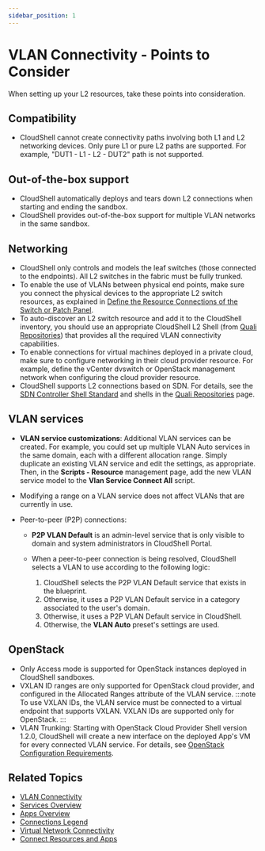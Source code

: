 ```yaml
---
sidebar_position: 1
---
```


# VLAN Connectivity - Points to Consider

When setting up your L2 resources, take these points into consideration.

## Compatibility

- CloudShell cannot create connectivity paths involving both L1 and L2 networking devices. Only pure L1 or pure L2 paths are supported. For example, "DUT1 - L1 - L2 - DUT2" path is not supported.
    

## Out-of-the-box support

- CloudShell automatically deploys and tears down L2 connections when starting and ending the sandbox.
- CloudShell provides out-of-the-box support for multiple VLAN networks in the same sandbox.

## Networking

- CloudShell only controls and models the leaf switches (those connected to the endpoints). All L2 switches in the fabric must be fully trunked.
- To enable the use of VLANs between physical end points, make sure you connect the physical devices to the appropriate L2 switch resources, as explained in [Define the Resource Connections of the Switch or Patch Panel](https://help.quali.com/Online%20Help/0.0/Portal/Content/Admn/Cnct-Ctrl-Rsc-Cncts.htm).
- To auto-discover an L2 switch resource and add it to the CloudShell inventory, you should use an appropriate CloudShell L2 Shell (from [Quali Repositories](https://github.com/orgs/QualiSystems/repositories)) that provides all the required VLAN connectivity capabilities.
- To enable connections for virtual machines deployed in a private cloud, make sure to configure networking in their cloud provider resource. For example, define the vCenter dvswitch or OpenStack management network when configuring the cloud provider resource.
- CloudShell supports L2 connections based on SDN. For details, see the [SDN Controller Shell Standard](https://github.com/QualiSystems/cloudshell-standards/blob/master/Documentation/SDN_controller_standard.md) and shells in the [Quali Repositories](https://github.com/orgs/QualiSystems/discussions/categories/integrations) page.

## VLAN services

- **VLAN service customizations**: Additional VLAN services can be created. For example, you could set up multiple VLAN Auto services in the same domain, each with a different allocation range. Simply duplicate an existing VLAN service and edit the settings, as appropriate. Then, in the **Scripts - Resource** management page, add the new VLAN service model to the **Vlan Service Connect All** script.
- Modifying a range on a VLAN service does not affect VLANs that are currently in use.
- Peer-to-peer (P2P) connections:
    
    - **P2P VLAN Default** is an admin-level service that is only visible to domain and system administrators in CloudShell Portal.
    - When a peer-to-peer connection is being resolved, CloudShell selects a VLAN to use according to the following logic:
        
        1. CloudShell selects the P2P VLAN Default service that exists in the blueprint.
        2. Otherwise, it uses a P2P VLAN Default service in a category associated to the user's domain.
        3. Otherwise, it uses a P2P VLAN Default service in CloudShell.
        4. Otherwise, the **VLAN Auto** preset's settings are used.

## OpenStack

- Only Access mode is supported for OpenStack instances deployed in CloudShell sandboxes.
- VXLAN ID ranges are only supported for OpenStack cloud provider, and configured in the Allocated Ranges attribute of the VLAN service.
    :::note
    To use VXLAN IDs, the VLAN service must be connected to a virtual endpoint that supports VXLAN. VXLAN IDs are supported only for OpenStack.
    :::
- VLAN Trunking: Starting with OpenStack Cloud Provider Shell version 1.2.0, CloudShell will create a new interface on the deployed App's VM for every connected VLAN service. For details, see [OpenStack Configuration Requirements](https://help.quali.com/Online%20Help/0.0/Portal/Content/Admn/OpenStack-Cnfg-Rqrs.htm).

## Related Topics

- [VLAN Connectivity](https://help.quali.com/Online%20Help/0.0/Portal/Content/Admn/Cnct-Ctrl-VLAN.htm)
- [Services Overview](https://help.quali.com/Online%20Help/0.0/Portal/Content/CSP/LAB-MNG/Features/Services.htm)
- [Apps Overview](https://help.quali.com/Online%20Help/0.0/Portal/Content/CSP/LAB-MNG/Features/Apps.htm)
- [Connections Legend](https://help.quali.com/Online%20Help/0.0/Portal/Content/CSP/LAB-MNG/Cnctivity-Lgnd.htm)
- [Virtual Network Connectivity](https://help.quali.com/Online%20Help/0.0/Portal/Content/CSP/LAB-MNG/App-Cnct/Vir-Ntwrk-Cnct-Cntnr.htm)
- [Connect Resources and Apps](https://help.quali.com/Online%20Help/0.0/Portal/Content/CSP/LAB-MNG/Sndbx-Rsrc-Cnct.htm)
